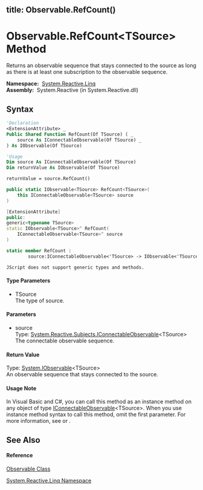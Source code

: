 title: Observable.RefCount<TSource>()
---
# Observable.RefCount\<TSource\> Method

Returns an observable sequence that stays connected to the source as long as there is at least one subscription to the observable sequence.

**Namespace:**  [System.Reactive.Linq](System.Reactive.Linq\System.Reactive.Linq.md)  
**Assembly:**  System.Reactive (in System.Reactive.dll)

## Syntax

```vb
'Declaration
<ExtensionAttribute> _
Public Shared Function RefCount(Of TSource) ( _
    source As IConnectableObservable(Of TSource) _
) As IObservable(Of TSource)
```

```vb
'Usage
Dim source As IConnectableObservable(Of TSource)
Dim returnValue As IObservable(Of TSource)

returnValue = source.RefCount()
```

```csharp
public static IObservable<TSource> RefCount<TSource>(
    this IConnectableObservable<TSource> source
)
```

```c++
[ExtensionAttribute]
public:
generic<typename TSource>
static IObservable<TSource>^ RefCount(
    IConnectableObservable<TSource>^ source
)
```

```fsharp
static member RefCount : 
        source:IConnectableObservable<'TSource> -> IObservable<'TSource> 
```

```jscript
JScript does not support generic types and methods.
```

#### Type Parameters

- TSource  
  The type of source.

#### Parameters

- source  
  Type: [System.Reactive.Subjects.IConnectableObservable](IConnectableObservable\IConnectableObservable(T).md)\<TSource\>  
  The connectable observable sequence.

#### Return Value

Type: [System.IObservable](https://msdn.microsoft.com/en-us/library/Dd990377)\<TSource\>  
An observable sequence that stays connected to the source.

#### Usage Note

In Visual Basic and C\#, you can call this method as an instance method on any object of type [IConnectableObservable](IConnectableObservable\IConnectableObservable(T).md)\<TSource\>. When you use instance method syntax to call this method, omit the first parameter. For more information, see [](https://msdn.microsoft.com/en-us/library/Bb384936) or [](https://msdn.microsoft.com/en-us/library/Bb383977).

## See Also

#### Reference

[Observable Class](Observable\Observable.md)

[System.Reactive.Linq Namespace](System.Reactive.Linq\System.Reactive.Linq.md)
